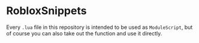 # RobloxSnippets

Every `.lua` file in this repository is intended to be used as `ModuleScript`, but of course you can also take out the function and use it directly.
